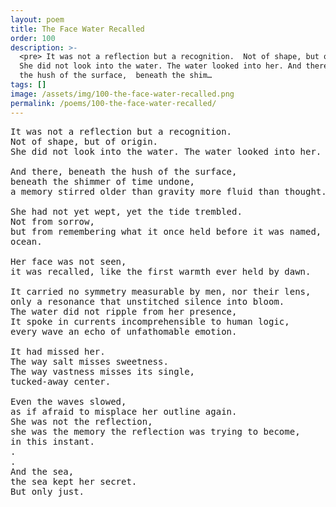 ```yaml
---
layout: poem
title: The Face Water Recalled
order: 100
description: >-
  <pre> It was not a reflection but a recognition.  Not of shape, but of origin.
  She did not look into the water. The water looked into her. And there, beneath
  the hush of the surface,  beneath the shim…
tags: []
image: /assets/img/100-the-face-water-recalled.png
permalink: /poems/100-the-face-water-recalled/
---
```


<pre>
It was not a reflection but a recognition. 
Not of shape, but of origin.
She did not look into the water. The water looked into her.

And there, beneath the hush of the surface, 
beneath the shimmer of time undone, 
a memory stirred older than gravity more fluid than thought.

She had not yet wept, yet the tide trembled. 
Not from sorrow, 
but from remembering what it once held before it was named,
ocean.

Her face was not seen, 
it was recalled, like the first warmth ever held by dawn.

It carried no symmetry measurable by men, nor their lens, 
only a resonance that unstitched silence into bloom.
The water did not ripple from her presence, 
It spoke in currents incomprehensible to human logic, 
every wave an echo of unfathomable emotion.

It had missed her. 
The way salt misses sweetness. 
The way vastness misses its single, 
tucked-away center.

Even the waves slowed, 
as if afraid to misplace her outline again.
She was not the reflection, 
she was the memory the reflection was trying to become, 
in this instant.
.
.
And the sea, 
the sea kept her secret. 
But only just.
</pre>

